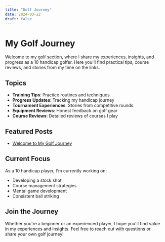 ```yaml
---
title: "Golf Journey"
date: 2024-03-22
draft: false
---
```


# My Golf Journey

Welcome to my golf section, where I share my experiences, insights, and progress as a 10 handicap golfer. Here you'll find practical tips, course reviews, and stories from my time on the links.

## Topics

- **Training Tips**: Practice routines and techniques
- **Progress Updates**: Tracking my handicap journey
- **Tournament Experiences**: Stories from competitive rounds
- **Equipment Reviews**: Honest feedback on golf gear
- **Course Reviews**: Detailed reviews of courses I play

## Featured Posts

- [Welcome to My Golf Journey](/posts/welcome-to-my-golf-journey/)

## Current Focus

As a 10 handicap player, I'm currently working on:

- Developing a stock shot
- Course management strategies
- Mental game development
- Consistent ball striking

## Join the Journey

Whether you're a beginner or an experienced player, I hope you'll find value in my experiences and insights. Feel free to reach out with questions or share your own golf journey!
